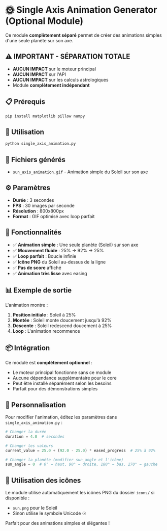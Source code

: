 # 🌞 Single Axis Animation Generator (Optional Module)

Ce module **complètement séparé** permet de créer des animations simples d'une seule planète sur son axe.

## ⚠️ IMPORTANT - SÉPARATION TOTALE

- **AUCUN IMPACT** sur le moteur principal
- **AUCUN IMPACT** sur l'API
- **AUCUN IMPACT** sur les calculs astrologiques
- Module **complètement indépendant**

## 📋 Prérequis

```bash
pip install matplotlib pillow numpy
```

## 🚀 Utilisation

```bash
python single_axis_animation.py
```

## 📁 Fichiers générés

- `sun_axis_animation.gif` - Animation simple du Soleil sur son axe

## ⚙️ Paramètres

- **Durée** : 3 secondes
- **FPS** : 30 images par seconde
- **Résolution** : 800x800px
- **Format** : GIF optimisé avec loop parfait

## 🎯 Fonctionnalités

- ✅ **Animation simple** : Une seule planète (Soleil) sur son axe
- ✅ **Mouvement fluide** : 25% → 92% → 25%
- ✅ **Loop parfait** : Boucle infinie
- ✅ **Icône PNG** du Soleil au-dessus de la ligne
- ✅ **Pas de score** affiché
- ✅ **Animation très lisse** avec easing

## 📊 Exemple de sortie

L'animation montre :
1. **Position initiale** : Soleil à 25%
2. **Montée** : Soleil monte doucement jusqu'à 92%
3. **Descente** : Soleil redescend doucement à 25%
4. **Loop** : L'animation recommence

## 📦 Intégration

Ce module est **complètement optionnel** :
- Le moteur principal fonctionne sans ce module
- Aucune dépendance supplémentaire pour le core
- Peut être installé séparément selon les besoins
- Parfait pour des démonstrations simples

## 🔧 Personnalisation

Pour modifier l'animation, éditez les paramètres dans `single_axis_animation.py` :

```python
# Changer la durée
duration = 4.0  # secondes

# Changer les valeurs
current_value = 25.0 + (92.0 - 25.0) * eased_progress  # 25% à 92%

# Changer la planète (modifier sun_angle et l'icône)
sun_angle = 0  # 0° = haut, 90° = droite, 180° = bas, 270° = gauche
```

## 🎨 Utilisation des icônes

Le module utilise automatiquement les icônes PNG du dossier `icons/` si disponible :
- `sun.png` pour le Soleil
- Sinon utilise le symbole Unicode ☉

Parfait pour des animations simples et élégantes !
